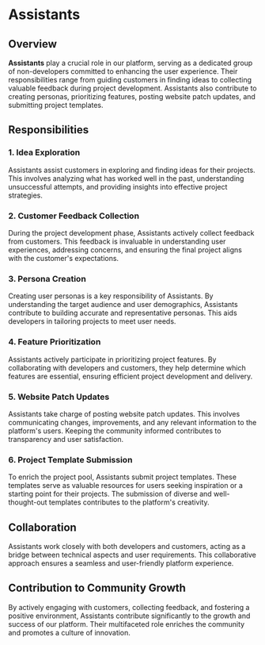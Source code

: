 # Assistants

## Overview

**Assistants** play a crucial role in our platform, serving as a dedicated group of non-developers committed to enhancing the user experience. Their responsibilities range from guiding customers in finding ideas to collecting valuable feedback during project development. Assistants also contribute to creating personas, prioritizing features, posting website patch updates, and submitting project templates.

## Responsibilities

### 1. Idea Exploration

Assistants assist customers in exploring and finding ideas for their projects. This involves analyzing what has worked well in the past, understanding unsuccessful attempts, and providing insights into effective project strategies.

### 2. Customer Feedback Collection

During the project development phase, Assistants actively collect feedback from customers. This feedback is invaluable in understanding user experiences, addressing concerns, and ensuring the final project aligns with the customer's expectations.

### 3. Persona Creation

Creating user personas is a key responsibility of Assistants. By understanding the target audience and user demographics, Assistants contribute to building accurate and representative personas. This aids developers in tailoring projects to meet user needs.

### 4. Feature Prioritization

Assistants actively participate in prioritizing project features. By collaborating with developers and customers, they help determine which features are essential, ensuring efficient project development and delivery.

### 5. Website Patch Updates

Assistants take charge of posting website patch updates. This involves communicating changes, improvements, and any relevant information to the platform's users. Keeping the community informed contributes to transparency and user satisfaction.

### 6. Project Template Submission

To enrich the project pool, Assistants submit project templates. These templates serve as valuable resources for users seeking inspiration or a starting point for their projects. The submission of diverse and well-thought-out templates contributes to the platform's creativity.

## Collaboration

Assistants work closely with both developers and customers, acting as a bridge between technical aspects and user requirements. This collaborative approach ensures a seamless and user-friendly platform experience.

## Contribution to Community Growth

By actively engaging with customers, collecting feedback, and fostering a positive environment, Assistants contribute significantly to the growth and success of our platform. Their multifaceted role enriches the community and promotes a culture of innovation.
